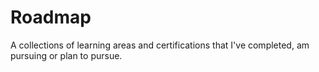 # Roadmap 
A collections of learning areas and certifications that I've completed, am pursuing or plan to pursue.
